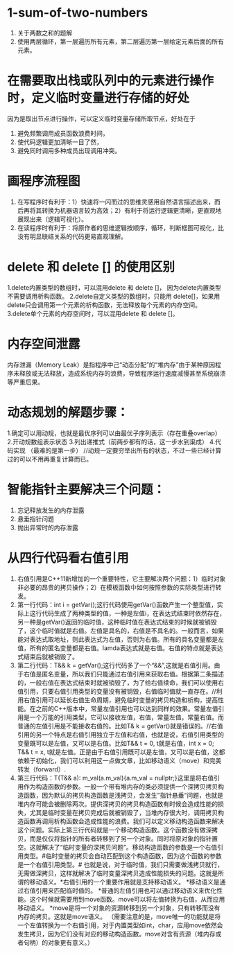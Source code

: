 # 1-sum-of-two-numbers
1. 关于两数之和的题解
2. 使用两层循环，第一层遍历所有元素，第二层遍历第一层给定元素后面的所有元素。

# 在需要取出栈或队列中的元素进行操作时，定义临时变量进行存储的好处
因为是取出节点进行操作，可以定义临时变量存储所取节点，好处在于 
1. 避免频繁调用成员函数浪费时间， 
2. 使代码逻辑更加清晰一目了然， 
3. 避免同时调用多种成员出现调用冲突。

# 画程序流程图
1. 在写程序时有利于：1）快速将一闪而过的思维灵感用自然语言描述出来，而后再将其转换为机器语言较为高效；2）有利于将运行逻辑更清晰，更直观地展现出来（逻辑可视化）。
2. 在读程序时有利于：将原作者的思维逻辑按顺序，循环，判断框图可视化，比没有明显联结关系的代码更易直观理解。

# delete 和 delete [] 的使用区别
1.delete内置类型的数组时，可以混用delete 和 delete []， 因为delete内置类型不需要调用析构函数。
2.delete自定义类型的数组时，只能用 delete[]，如果用delete只会调用第一个元素的析构函数，无法释放每个元素的内存空间。
3.delete单个元素的内存空间时，可以混用delete 和 delete []。

# 内存空间泄露
内存泄漏（Memory Leak）是指程序中己“动态分配”的“堆内存”由于某种原因程序未释放或无法释放，造成系统内存的浪费，导致程序运行速度减慢甚至系统崩溃等严重后果。


# 动态规划的解题步骤：
1.确定可以用动规，也就是最优序列可以由最优子序列表示（存在重叠overlap）
2.开动规数组表示状态
3.列出递推式（前两步都有的话，这一步水到渠成）
4.代码实现
（最难的是第一步）
//动规一定要穷举出所有的状态，不过一些已经计算过的可以不用再重复计算而已。

# 智能指针主要解决三个问题：
1. 忘记释放发生的内存泄露
2. 悬垂指针问题
3. 抛出异常时的内存泄露

# 从四行代码看右值引用
1. 右值引用是C++11新增加的一个重要特性，它主要解决两个问题：1）临时对象非必要的昂贵的拷贝操作；2）在模板函数中如何按照参数的实际类型进行转发。
2. 第一行代码：int i = getVar();这行代码使用getVar()函数产生一个整型值，实际上这行代码生成了两种类型的值，一种是左值i，在表达式结束时依然存在，另一种是getVar()返回的临时值，这种临时值在表达式结束的时候就被销毁了，这个临时值就是右值。左值是具名的，右值是不具名的。一般而言，如果能对表达式取地址，则此表达式为左值，否则为右值。所有的具名变量都是左值，所有的匿名变量都是右值。lamda表达式就是右值。右值的特点就是表达式结束后就被销毁了。
3. 第二行代码：T&& k = getVar();这行代码多了一个“&&”,这就是右值引用。由于右值是匿名变量，所以我们只能通过右值引用来获取右值。根据第二条描述的，一般右值在表达式结束时就被销毁了，为了给右值续命，我们可以使用右值引用，只要右值引用类型的变量没有被销毁，右值临时值就一直存在。//利用右值引用可以延长右值生命周期，避免临时变量的拷贝构造和析构，提高性能。在之前的C++版本中，常量左值引用也可以达到同样的效果。常量左值引用是一个万能的引用类型，它可以接收左值，右值，常量左值，常量右值。而普通的左值引用是不能接收右值的。比如T& k = getVar()就是错误的。//右值引用的另一个特点是右值引用独立于左值和右值，也就是说，右值引用类型的变量既可以是左值，又可以是右值。比如T&& t = 0, t就是右值，int x = 0; T&& t = x, t就是左值。正是由于右值引用既可以是左值，又可以是右值，这都依赖于初始化，我们可以利用这一点做文章，比如移动语义（move）和完美转发（forward）.
4. 第三行代码：T(T&& a): m_val(a.m_val){a.m_val = nullptr;}这里是将右值引用作为构造函数的参数。一般一个带有堆内存的类必须提供一个深拷贝拷贝构造函数，因为默认的拷贝构造函数是浅拷贝，会发生”指针悬垂“问题，也就是堆内存可能会被删除两次。提供深拷贝的拷贝构造函数有时候会造成性能的损失，尤其是临时变量在拷贝完成后就被销毁了，当堆内存很大时，调用拷贝构造函数再调用析构函数会造成性能的浪费。我们可以定义移动构造函数来解决这个问题。实际上第三行代码就是一个移动构造函数。这个函数没有做深拷贝，而是仅仅将指针的所有者转移到了另一个对象。同时将原对象的指针置空。这就解决了“临时变量的深拷贝问题”。移动构造函数的参数是一个右值引用类型。#临时变量的拷贝会自动匹配到这个构造函数，因为这个函数的参数是一个右值引用类型。# 也就是说，对于临时值，我们只需要做浅拷贝就行，无需做深拷贝，这样就解决了临时变量深拷贝造成性能损失的问题。这就是所谓的移动语义。*右值引用的一个重要作用就是支持移动语义。
*移动语义是通过右值引用来匹配临时值的。
*普通的左值引用也可以通过移动语义来优化性能。这个时候就需要用到move函数。move可以将左值转换为右值，从而应用移动语义。
*move是将一个对象的资源转移到另一个对象，只有转移而没有内存的拷贝。这就是move语义。
（需要注意的是，move唯一的功能就是将一个左值转换为一个右值引用，对于内置类型如int，char，应用move依然会发生拷贝，因为它们没有对应的移动构造函数。move对含有资源（堆内存或者句柄）的对象更有意义。）



